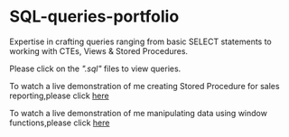 # SQL-queries-portfolio

Expertise in crafting queries ranging from basic SELECT statements to working with CTEs, Views & Stored Procedures. 

Please click on the *".sql"* files to view queries.

To watch a live demonstration of me creating Stored Procedure for sales reporting,please click [here](https://www.linkedin.com/posts/adebowale-oluwasanmi_sqlserver-storedprocedure-databasemanagement-activity-7304834665389957121-GauH?utm_source=share&utm_medium=member_desktop&rcm=ACoAAB41p60BzoVPOASftFIKsCcWJnW0Wxxrqr8)

To watch a live demonstration of me manipulating data using window functions,please click [here](https://www.linkedin.com/posts/adebowale-oluwasanmi_sql-dataanalytics-windowfunctions-activity-7302325287420096512-as5f?utm_source=share&utm_medium=member_desktop&rcm=ACoAAB41p60BzoVPOASftFIKsCcWJnW0Wxxrqr8)
